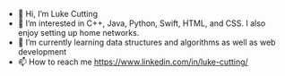 - 👋 Hi, I’m Luke Cutting
- 👀 I’m interested in C++, Java, Python, Swift, HTML, and CSS. I also enjoy setting up home networks.
- 🌱 I’m currently learning data structures and algorithms as well as web development
- 📫 How to reach me https://www.linkedin.com/in/luke-cutting/

<!---
cutluk/cutluk is a ✨ special ✨ repository because its `README.md` (this file) appears on your GitHub profile.
You can click the Preview link to take a look at your changes.
--->
